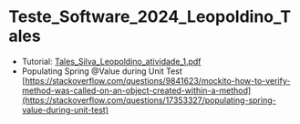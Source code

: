# Teste_Software_2024_Leopoldino_Tales
- Tutorial: 
[Tales_Silva_Leopoldino_atividade_1.pdf](https://github.com/user-attachments/files/16883043/Tales_Silva_Leopoldino_atividade_1.pdf)
- Populating Spring @Value during Unit Test </br>
  [https://stackoverflow.com/questions/9841623/mockito-how-to-verify-method-was-called-on-an-object-created-within-a-method](https://stackoverflow.com/questions/17353327/populating-spring-value-during-unit-test)

